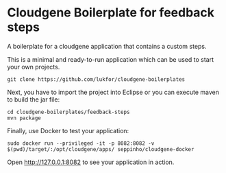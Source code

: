 # Cloudgene Boilerplate for feedback steps

A boilerplate for a cloudgene application that contains a custom steps.

This is a minimal and ready-to-run application which can be used to start your own projects.

```
git clone https://github.com/lukfor/cloudgene-boilerplates
```

Next, you have to import the project into Eclipse or you can execute maven to build the jar file:

```
cd cloudgene-boilerplates/feedback-steps
mvn package
```


Finally, use Docker to test your application:

```
sudo docker run --privileged -it -p 8082:8082 -v $(pwd)/target/:/opt/cloudgene/apps/ seppinho/cloudgene-docker
```

Open http://127.0.0.1:8082 to see your application in action.
